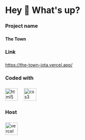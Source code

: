 <h1 align="left">Hey 👋 What's up?</h1>

###

<h3 align="left">Project name</h3>

###

<h4 align="left">The Town</h4>

###

<h3 align="left">Link</h3>

###

<a href="https://the-town-iota.vercel.app/" title="Preview">https://the-town-iota.vercel.app/</a>

###

<p align="left"></p>

###

<h3 align="left">Coded with</h3>

###

<div align="left">
  <img src="https://cdn.jsdelivr.net/gh/devicons/devicon/icons/html5/html5-original.svg" height="40" alt="html5 logo"  />
  <img width="12" />
  <img src="https://cdn.jsdelivr.net/gh/devicons/devicon/icons/css3/css3-original.svg" height="40" alt="css3 logo"  />
</div>

###

<h3 align="left">Host</h3>

###

<div align="left">
  <img src="https://img.shields.io/badge/Vercel-000000?logo=vercel&logoColor=white&style=for-the-badge" height="40" alt="vercel logo"  />
</div>

###
